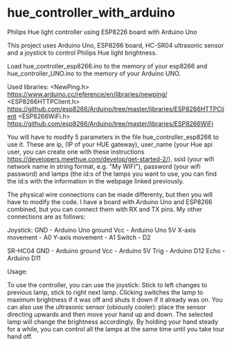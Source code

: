 # hue_controller_with_arduino
Philips Hue light controller using ESP8226 board with Arduino Uno

This project uses Arduino Uno, ESP8266 board, HC-SR04 ultrasonic sensor and a joystick to control Philips Hue light brightness.

Load hue_controller_esp8266.ino to the memory of your esp8266 and hue_controller_UNO.ino to the memory of your Arduino UNO.

Used libraries:
<NewPing.h> https://www.arduino.cc/reference/en/libraries/newping/
<ESP8266HTTPClient.h> https://github.com/esp8266/Arduino/tree/master/libraries/ESP8266HTTPClient
<ESP8266WiFi.h> https://github.com/esp8266/Arduino/tree/master/libraries/ESP8266WiFi


You will have to modify 5 parameters in the file hue_controller_esp8266 to use it. These are ip, (IP of your HUE gateway), user_name (your Hue api user, you can create one with these instructions https://developers.meethue.com/develop/get-started-2/), ssid (your wifi network name in string format, e.g. "My WIFI"), password (your wifi password) and lamps (the id:s of the lamps you want to use, you can find the id:s with the information in the webpage linked previously.

The physical wire connections can be made differenty, but then you will have to modify the code. I have a board with Arduino Uno and ESP8266 combined, but you can connect them with RX and TX pins. My other connections are as follows: 

Joystick:
GND - Arduino Uno ground
Vcc - Arduino Uno 5V
X-axis movement - A0
Y-axis movement - A1
Switch - D2

SR-HC04
GND - Arduino ground
Vcc - Arduino 5V
Trig - Arduino D12
Echo - Arduino D11


Usage:

To use the controller, you can use the joystick: Stick to left changes to previous lamp, stick to right next lamp. Clicking switches the lamp to maximum brightness if it was off and shuts it down if it already was on.
You can also use the ultrasonic sensor (obiously cooler): place the sensor directing upwards and then move your hand up and down. The selected lamp will change the brightness accordingly. By holding your hand steady for a while, you can control all the lamps at the same time until you take tour hand off.



